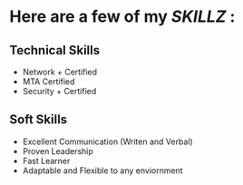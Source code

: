 # Here are a few of my _**SKILLZ**_ :
## **Technical Skills**
 - Network + Certified
 - MTA Certified
 - Security + Certified

## **Soft Skills**
 - Excellent Communication (Writen and Verbal)
 - Proven Leadership
 - Fast Learner
 - Adaptable and Flexible to any enviornment
